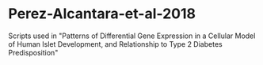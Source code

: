 # Perez-Alcantara-et-al-2018
Scripts used in "Patterns of Differential Gene Expression in a Cellular Model of Human Islet Development, and Relationship to Type 2 Diabetes Predisposition"
